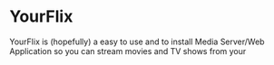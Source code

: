 # YourFlix
YourFlix is (hopefully) a easy to use and to install Media Server/Web Application so you can stream movies and TV shows from your 
